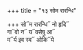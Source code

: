 +++
title = "१३ सोम रारन्धि"

+++
सो᳓म रारन्धि᳓ नो हृदि᳓  
गा᳓वो न᳓ य᳓वसेषु आ᳓  
म᳓र्य इव स्व᳓ ओकि᳓ये